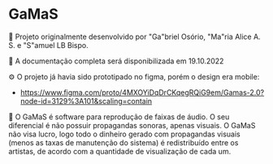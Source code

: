 # GaMaS

👑 Projeto originalmente desenvolvido por "Ga"briel Osório, "Ma"ria Alice A. S. e "S"amuel LB Bispo.

🧾 A documentação completa será disponibilizada em 19.10.2022

⚙ O projeto já havia sido prototipado no figma, porém o design era mobile:
 - https://www.figma.com/proto/4MXOYiDqDrCKqegRQiG9em/Gamas-2.0?node-id=3129%3A101&scaling=contain

 🔸 O GaMaS é software para reprodução de faixas de áudio. O seu diferencial é não possuir propagandas sonoras, apenas visuais. O GaMaS não visa lucro, logo todo o dinheiro gerado com propagandas visuais (menos as taxas de manutenção do sistema) é redistribuído entre os artistas, de acordo com a quantidade de visualização de cada um.
